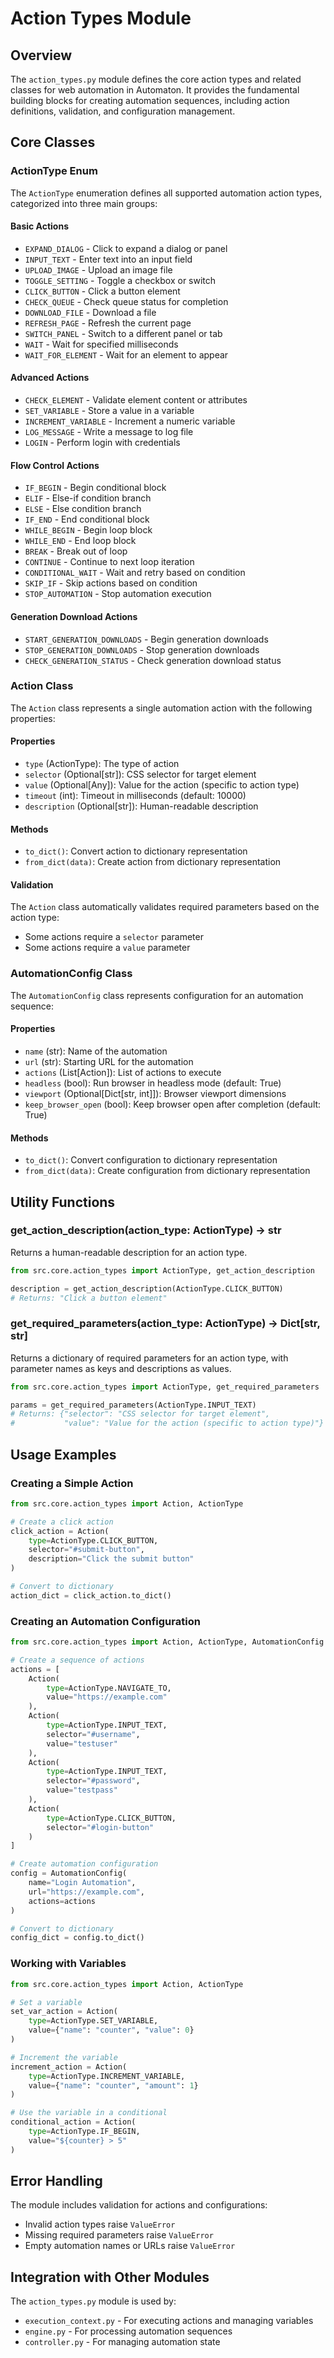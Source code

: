 # Action Types Module

## Overview

The `action_types.py` module defines the core action types and related classes for web automation in Automaton. It provides the fundamental building blocks for creating automation sequences, including action definitions, validation, and configuration management.

## Core Classes

### ActionType Enum

The `ActionType` enumeration defines all supported automation action types, categorized into three main groups:

#### Basic Actions
- `EXPAND_DIALOG` - Click to expand a dialog or panel
- `INPUT_TEXT` - Enter text into an input field
- `UPLOAD_IMAGE` - Upload an image file
- `TOGGLE_SETTING` - Toggle a checkbox or switch
- `CLICK_BUTTON` - Click a button element
- `CHECK_QUEUE` - Check queue status for completion
- `DOWNLOAD_FILE` - Download a file
- `REFRESH_PAGE` - Refresh the current page
- `SWITCH_PANEL` - Switch to a different panel or tab
- `WAIT` - Wait for specified milliseconds
- `WAIT_FOR_ELEMENT` - Wait for an element to appear

#### Advanced Actions
- `CHECK_ELEMENT` - Validate element content or attributes
- `SET_VARIABLE` - Store a value in a variable
- `INCREMENT_VARIABLE` - Increment a numeric variable
- `LOG_MESSAGE` - Write a message to log file
- `LOGIN` - Perform login with credentials

#### Flow Control Actions
- `IF_BEGIN` - Begin conditional block
- `ELIF` - Else-if condition branch
- `ELSE` - Else condition branch
- `IF_END` - End conditional block
- `WHILE_BEGIN` - Begin loop block
- `WHILE_END` - End loop block
- `BREAK` - Break out of loop
- `CONTINUE` - Continue to next loop iteration
- `CONDITIONAL_WAIT` - Wait and retry based on condition
- `SKIP_IF` - Skip actions based on condition
- `STOP_AUTOMATION` - Stop automation execution

#### Generation Download Actions
- `START_GENERATION_DOWNLOADS` - Begin generation downloads
- `STOP_GENERATION_DOWNLOADS` - Stop generation downloads
- `CHECK_GENERATION_STATUS` - Check generation download status

### Action Class

The `Action` class represents a single automation action with the following properties:

#### Properties
- `type` (ActionType): The type of action
- `selector` (Optional[str]): CSS selector for target element
- `value` (Optional[Any]): Value for the action (specific to action type)
- `timeout` (int): Timeout in milliseconds (default: 10000)
- `description` (Optional[str]): Human-readable description

#### Methods
- `to_dict()`: Convert action to dictionary representation
- `from_dict(data)`: Create action from dictionary representation

#### Validation
The `Action` class automatically validates required parameters based on the action type:
- Some actions require a `selector` parameter
- Some actions require a `value` parameter

### AutomationConfig Class

The `AutomationConfig` class represents configuration for an automation sequence:

#### Properties
- `name` (str): Name of the automation
- `url` (str): Starting URL for the automation
- `actions` (List[Action]): List of actions to execute
- `headless` (bool): Run browser in headless mode (default: True)
- `viewport` (Optional[Dict[str, int]]): Browser viewport dimensions
- `keep_browser_open` (bool): Keep browser open after completion (default: True)

#### Methods
- `to_dict()`: Convert configuration to dictionary representation
- `from_dict(data)`: Create configuration from dictionary representation

## Utility Functions

### get_action_description(action_type: ActionType) -> str

Returns a human-readable description for an action type.

```python
from src.core.action_types import ActionType, get_action_description

description = get_action_description(ActionType.CLICK_BUTTON)
# Returns: "Click a button element"
```

### get_required_parameters(action_type: ActionType) -> Dict[str, str]

Returns a dictionary of required parameters for an action type, with parameter names as keys and descriptions as values.

```python
from src.core.action_types import ActionType, get_required_parameters

params = get_required_parameters(ActionType.INPUT_TEXT)
# Returns: {"selector": "CSS selector for target element", 
#           "value": "Value for the action (specific to action type)"}
```

## Usage Examples

### Creating a Simple Action

```python
from src.core.action_types import Action, ActionType

# Create a click action
click_action = Action(
    type=ActionType.CLICK_BUTTON,
    selector="#submit-button",
    description="Click the submit button"
)

# Convert to dictionary
action_dict = click_action.to_dict()
```

### Creating an Automation Configuration

```python
from src.core.action_types import Action, ActionType, AutomationConfig

# Create a sequence of actions
actions = [
    Action(
        type=ActionType.NAVIGATE_TO,
        value="https://example.com"
    ),
    Action(
        type=ActionType.INPUT_TEXT,
        selector="#username",
        value="testuser"
    ),
    Action(
        type=ActionType.INPUT_TEXT,
        selector="#password",
        value="testpass"
    ),
    Action(
        type=ActionType.CLICK_BUTTON,
        selector="#login-button"
    )
]

# Create automation configuration
config = AutomationConfig(
    name="Login Automation",
    url="https://example.com",
    actions=actions
)

# Convert to dictionary
config_dict = config.to_dict()
```

### Working with Variables

```python
from src.core.action_types import Action, ActionType

# Set a variable
set_var_action = Action(
    type=ActionType.SET_VARIABLE,
    value={"name": "counter", "value": 0}
)

# Increment the variable
increment_action = Action(
    type=ActionType.INCREMENT_VARIABLE,
    value={"name": "counter", "amount": 1}
)

# Use the variable in a conditional
conditional_action = Action(
    type=ActionType.IF_BEGIN,
    value="${counter} > 5"
)
```

## Error Handling

The module includes validation for actions and configurations:

- Invalid action types raise `ValueError`
- Missing required parameters raise `ValueError`
- Empty automation names or URLs raise `ValueError`

## Integration with Other Modules

The `action_types.py` module is used by:
- `execution_context.py` - For executing actions and managing variables
- `engine.py` - For processing automation sequences
- `controller.py` - For managing automation state